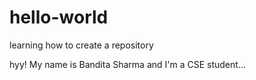 # hello-world
learning how to create a repository

hyy!
My name is Bandita Sharma and I'm a CSE student...
